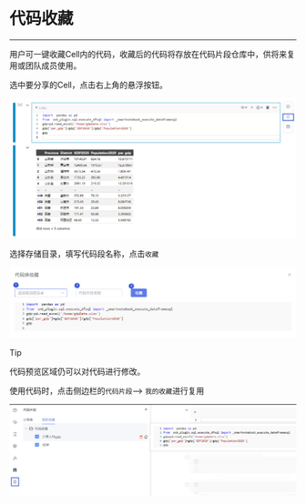 # 代码收藏
---
用户可一键收藏Cell内的代码，收藏后的代码将存放在代码片段仓库中，供将来复用或团队成员使用。

选中要分享的Cell，点击右上角的悬浮按钮。

![图 18](../images/6c2745ca22c66079b7fd2d6ff93c03ef0a3b603b6e6510e3b0780047a828a62d.png)  


选择存储目录，填写代码段名称，点击`收藏`

![图 19](../images/1bd982cf4e21e626c18cfcee3797de314cb5342f3b137e3d16178ffe9c8e5b1f.png)  

> [!Tip]
> 代码预览区域仍可以对代码进行修改。

使用代码时，点击侧边栏的`代码片段`--> `我的收藏`进行复用

![图 20](../images/e24d4816029f2749d5761a5186d211d940219fd411c920982effe20f30cdaae7.png)  
